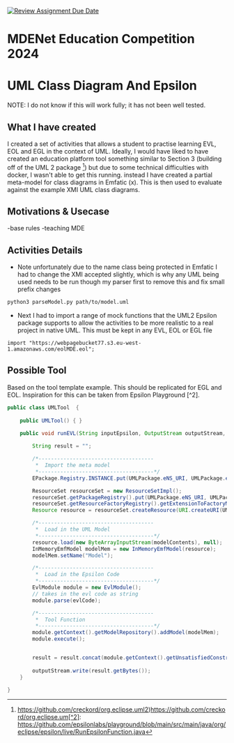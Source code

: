 [![Review Assignment Due Date](https://classroom.github.com/assets/deadline-readme-button-24ddc0f5d75046c5622901739e7c5dd533143b0c8e959d652212380cedb1ea36.svg)](https://classroom.github.com/a/SVxIruZC)
# MDENet Education Competition 2024

# UML Class Diagram And Epsilon
NOTE: I do not know if this will work fully; it has not been well tested.

## What I have created
I created a set of activities that allows a student to practise learning EVL, EOL and EGL in the context of UML. Ideally, I would have liked to have created an education platform tool something similar to Section 3 (building off of the UML 2 package [^1]) but due to some technical difficulties with docker, I wasn't able to get this running. instead I have created a partial meta-model for class diagrams in Emfatic (x). This is then used to evaluate against the example XMI UML class diagrams.

## Motivations & Usecase
-base rules
-teaching MDE


## Activities Details

* Note unfortunately due to the name class being protected in Emfatic I had to change the XMI accepted slightly, which is why any UML being used needs to be run though my parser first to remove this and fix small prefix changes
```bash
python3 parseModel.py path/to/model.uml
```
* Next I had to import a range of mock functions that the UML2 Epsilon package supports to allow the activities to be more realistic to a real project in native UML. This must be kept in any EVL, EOL or EGL file 
```
import "https://webpagebucket77.s3.eu-west-1.amazonaws.com/eolMDE.eol";

```
## Possible Tool
Based on the tool template example. This should be replicated for EGL and EOL. Inspiration for this can be taken from Epsilon Playground [^2].
```Java
public class UMLTool  { 
	
	public UMLTool() { }

    public void runEVL(String inputEpsilon, OutputStream outputStream, JsonObject response) throws Exception {
	
		String result = "";

		/*-------------------------------------
		 *  Import the meta model 
		 *-------------------------------------*/
        EPackage.Registry.INSTANCE.put(UMLPackage.eNS_URI, UMLPackage.eINSTANCE);

        ResourceSet resourceSet = new ResourceSetImpl();
        resourceSet.getPackageRegistry().put(UMLPackage.eNS_URI, UMLPackage.eINSTANCE);
        resourceSet.getResourceFactoryRegistry().getExtensionToFactoryMap().put("*", new UMLResourceFactoryImpl());
        Resource resource = resourceSet.createResource(URI.createURI(UMLPackage.eNS_URI));

        /*-------------------------------------
		 *  Load in the UML Model
		 *-------------------------------------*/
        resource.load(new ByteArrayInputStream(modelContents), null);
        InMemoryEmfModel modelMem = new InMemoryEmfModel(resource);
        modelMem.setName("Model");

		/*-------------------------------------
		 *  Load in the Epsilon Code
		 *-------------------------------------*/
        EvlModule module = new EvlModule();
        // takes in the evl code as string
        module.parse(evlCode);

		/*-------------------------------------
		 *  Tool Function 
		 *-------------------------------------*/	
        module.getContext().getModelRepository().addModel(modelMem);
        module.execute();


		result = result.concat(module.getContext().getUnsatisfiedConstraints().toString());  
		
		outputStream.write(result.getBytes());
	}

}

```

[^1]: https://github.com/creckord/org.eclipse.uml2)https://github.com/creckord/org.eclipse.um[^2]: https://github.com/epsilonlabs/playground/blob/main/src/main/java/org/eclipse/epsilon/live/RunEpsilonFunction.java
